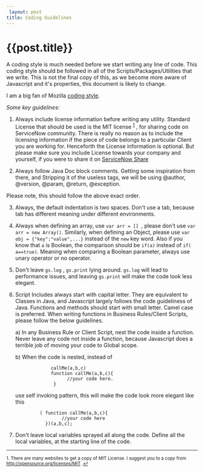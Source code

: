 ```yaml
---
 layout: post
title: Coding Guidelines
--- 
```

 {{post.title}}
======================================================

A coding style is much needed before we start writing any line of code. This coding style should be followed in all of the Scripts/Packages/Utilities that we write. This is not the final copy of this, as we become more aware of Javascript and it's properties, this document is likely to change.

I am a big fan of Mozilla [coding style](https://developer.mozilla.org/en-US/docs/Mozilla/Developer_guide/Coding_Style).

_Some key guidelines:_

1. Always include license information before writing any utility. Standard License that should be used is the MIT license <sup><a href="#fn1" id="ref1">1</a></sup> , for sharing code on ServiceNow community.
There is really no reason as to include the licensing information if the piece of code belongs to a particular Client you are working for. Henceforth the License information is optional. But please make sure you include License towards your company and yourself, if you were to share it on [ServiceNow Share](www.share.servicenow.com)


2. Always follow Java Doc block comments. Getting some inspiration from there, and Stripping it of the useless tags, we will be using @author, @version, @param, @return, @exception.

  Please note, this should follow the above exact order.

3. Always, the default indentation is two spaces. Don't use a tab, because tab has different meaning under different environments.
 
4. Always when defining an array, use `var arr = [] `, please don't use `var arr = new Array()`. Similarly, when defining an Object, please use `var obj = {"key":"value",...}` instead of the `new` key word. Also if you know that `a` is Boolean, the comparison should be `if(a)` instead of `if( a==true)`. Meaning when comparing a Boolean parameter, always use unary operator or no operator.

5. Don't leave `gs.log` , `gs.print` lying around. `gs.log` will lead to performance issues, and leaving `gs.print` will make the code look less elegant.

6. Script Includes always start with capital letter. They are equivalent to Classes in Java, and Javascript largely follows the code guideliness of Java. Functions and methods should start with small letter. Camel case is preferred. When writing functions in Business Rules/Client Scripts, please follow the below guidelines.


      a) In any Business Rule or Client Script, nest the code inside a function. Never leave any code not inside a function, because Javascript does a terrible job of moving your code to Global scope.

      b) When the code is nested, instead of

             
                    callMe(a,b,c)
                    function callMe(a,b,c){
                          //your code here.
                     }
 
              
              
      
              
    use self invoking pattern, this will make  the  code  look more elegant like this      
          
             
                ( function callMe(a,b,c){
                        //your code here
                  })(a,b,c);

             
7. Don't leave local variables sprayed all along the code. Define all the local variables, at the starting line of the code.

<hr></hr>

<sup id="fn1">1. There are many websites to get a copy of MIT License. I suggest you to a copy from http://opensource.org/licenses/MIT .<a href="#ref1" title="MIT License">↩</a></sup>


